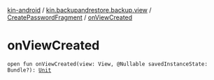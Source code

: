 [kin-android](../../index.md) / [kin.backupandrestore.backup.view](../index.md) / [CreatePasswordFragment](index.md) / [onViewCreated](./on-view-created.md)

# onViewCreated

`open fun onViewCreated(view: View, @Nullable savedInstanceState: Bundle?): `[`Unit`](https://kotlinlang.org/api/latest/jvm/stdlib/kotlin/-unit/index.html)